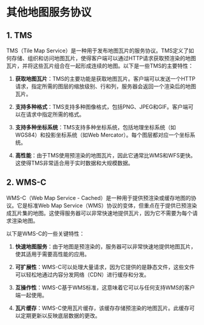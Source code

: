# 其他地图服务协议

## 1. TMS

TMS（Tile Map Service）是一种用于发布地图瓦片的服务协议。TMS定义了如何存储、组织和访问地图瓦片，使得客户端可以通过HTTP请求获取预渲染的地图瓦片，并将这些瓦片组合在一起形成连续的地图。以下是一些TMS的主要特性：

1. **获取地图瓦片**：TMS的主要功能是获取地图瓦片。客户端可以发送一个HTTP请求，指定所需的图层的缩放级别、行和列，服务器会返回一个渲染后的地图瓦片。

2. **支持多种格式**：TMS支持多种图像格式，包括PNG、JPEG和GIF。客户端可以在请求中指定所需的格式。

3. **支持多种坐标系统**：TMS支持多种坐标系统，包括地理坐标系统（如WGS84）和投影坐标系统（如Web Mercator）。每个图层都对应一个坐标系统。

4. **高性能**：由于TMS使用预渲染的地图瓦片，因此它通常比WMS和WFS更快。这使得TMS非常适合用于实时数据和大规模数据。

## 2. WMS-C

WMS-C（Web Map Service - Cached）是一种用于提供预渲染或缓存地图的协议。它是标准Web Map Service（WMS）协议的变体，但重点在于提供已预渲染成瓦片集的地图。这使得服务器可以非常快速地提供瓦片，因为它不需要为每个请求渲染地图。

以下是WMS-C的一些关键特性：

1. **快速地图服务**：由于地图是预渲染的，服务器可以非常快速地提供地图瓦片，使其适用于需要高性能的应用。

2. **可扩展性**：WMS-C可以处理大量请求，因为它提供的是静态文件，这些文件可以轻松地通过内容分发网络（CDN）进行缓存和分发。

3. **互操作性**：WMS-C基于WMS标准，这意味着它可以与任何支持WMS的客户端一起使用。

4. **瓦片缓存**：WMS-C使用瓦片缓存，该缓存存储预渲染的地图瓦片。此缓存可以定期更新以反映底层数据的更改。
